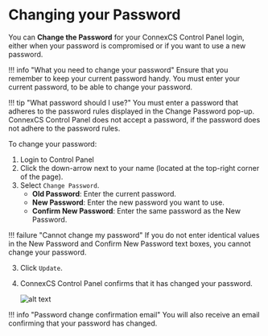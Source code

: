 # Changing your Password

You can **Change the Password** for your ConnexCS Control Panel login, either when your password is compromised or if you want to use a new password.

!!! info "What you need to change your password" 
    Ensure that you remember to keep your current password handy. You must enter your current password, to be able to change your password.

!!! tip "What password should I use?" 
    You must enter a password that adheres to the password rules displayed in the Change Password pop-up. ConnexCS Control Panel does not accept a password, if the password does not adhere to the password rules.

To change your password:

1. Login to Control Panel
2. Click the down-arrow next to your name (located at the top-right corner of the page).
3. Select `Change Password`.
    * **Old Password**: Enter the current password.
    * **New Password**: Enter the new password you want to use.
    * **Confirm New Password**: Enter the same password as the New Password.

!!! failure "Cannot change my password" 
    If you do not enter identical values in the New Password and Confirm New Password text boxes, you cannot change your password. 

               
3. Click `Update`.     
4. ConnexCS Control Panel confirms that it has changed your password.

    ![alt text][change-your-password]
    
!!! info "Password change confirmation email"
    You will also receive an email confirming that your password has changed. 
        



[change-your-password]: /misc/img/change-your-password.jpg "change-your-password"

